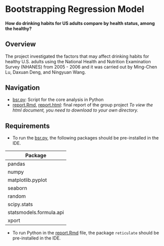 # Bootstrapping Regression Model
#### How do drinking habits for US adults compare by health status, among the healthy?

## Overview
The project investigated the factors that may affect drinking habits for healthy U.S. adults using the National Health and Nutrition Examination Survey (NHANES) from 2005 - 2006 and it was carried out by Ming-Chen Lu, Daxuan Deng, and Ningyuan Wang.

## Navigation
- [bsr.py](https://github.com/mclu/BootstrapRegression/blob/master/bsr.py): Script for the core analysis in Python
- [report.Rmd](https://github.com/mclu/BootstrapRegression/blob/master/report.Rmd), [report.html](https://github.com/mclu/BootstrapRegression/blob/master/report.html): final report of the group project
*To view the html document, you need to download to your own directory.*

## Requirements
- To run the [bsr.py](https://github.com/mclu/BootstrapRegression/blob/master/bsr.py), the following packages should be pre-installed in the IDE.

| Package            |
| ------------------ |
| pandas              |
| numpy            |
| matplotlib.pyplot        |
| seaborn       |
| random|
| scipy.stats|
| statsmodels.formula.api|
| xport |

- To run Python in the [report.Rmd](https://github.com/mclu/BootstrapRegression/blob/master/report.Rmd) file, the package `reticulate` should be pre-installed in the IDE.
